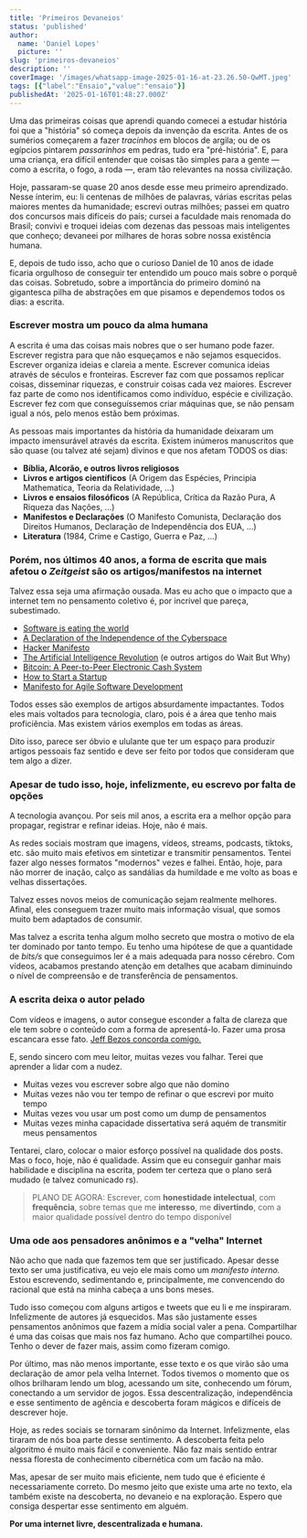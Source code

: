 ```yaml
---
title: 'Primeiros Devaneios'
status: 'published'
author:
  name: 'Daniel Lopes'
  picture: ''
slug: 'primeiros-devaneios'
description: ''
coverImage: '/images/whatsapp-image-2025-01-16-at-23.26.50-QwMT.jpeg'
tags: [{"label":"Ensaio","value":"ensaio"}]
publishedAt: '2025-01-16T01:48:27.000Z'
---
```


Uma das primeiras coisas que aprendi quando comecei a estudar história foi que a "história" só começa depois da invenção da escrita. Antes de os sumérios começarem a fazer *tracinhos* em blocos de argila; ou de os egípcios pintarem *passarinhos* em pedras, tudo era "pré-história". E, para uma criança, era difícil entender que coisas tão simples para a gente — como a escrita, o fogo, a roda —, eram tão relevantes na nossa civilização.

Hoje, passaram-se quase 20 anos desde esse meu primeiro aprendizado. Nesse ínterim, eu: li centenas de milhões de palavras, várias escritas pelas maiores mentes da humanidade; escrevi outras milhões; passei em quatro dos concursos mais difíceis do país; cursei a faculdade mais renomada do Brasil; convivi e troquei ideias com dezenas das pessoas mais inteligentes que conheço; devaneei por milhares de horas sobre nossa existência humana.

E, depois de tudo isso, acho que o curioso Daniel de 10 anos de idade ficaria orgulhoso de conseguir ter entendido um pouco mais sobre o porquê das coisas. Sobretudo, sobre a importância do primeiro dominó na gigantesca pilha de abstrações em que pisamos e dependemos todos os dias: a escrita.

### Escrever mostra um pouco da alma humana

A escrita é uma das coisas mais nobres que o ser humano pode fazer. Escrever registra para que não esqueçamos e não sejamos esquecidos. Escrever organiza ideias e clareia a mente. Escrever comunica ideias através de séculos e fronteiras. Escrever faz com que possamos replicar coisas, disseminar riquezas, e construir coisas cada vez maiores. Escrever faz parte de como nos identificamos como indivíduo, espécie e civilização. Escrever fez com que conseguíssemos criar máquinas que, se não pensam igual a nós, pelo menos estão bem próximas.

As pessoas mais importantes da história da humanidade deixaram um impacto imensurável através da escrita. Existem inúmeros manuscritos que são quase (ou talvez até sejam) divinos e que nos afetam TODOS os dias:

- **Bíblia, Alcorão, e outros livros religiosos**
- **Livros e artigos científicos** (A Origem das Espécies, Principia Mathematica, Teoria da Relatividade, ...)
- **Livros e ensaios filosóficos** (A República, Crítica da Razão Pura, A Riqueza das Nações, ...)
- **Manifestos e Declarações** (O Manifesto Comunista, Declaração dos Direitos Humanos, Declaração de Independência dos EUA, ...)
- **Literatura** (1984, Crime e Castigo, Guerra e Paz, ...)

### **Porém, nos últimos 40 anos, a forma de escrita que mais afetou o *Zeitgeist* são os artigos/manifestos na internet**

Talvez essa seja uma afirmação ousada. Mas eu acho que o impacto que a internet tem no pensamento coletivo é, por incrível que pareça, subestimado.

- [Software is eating the world](https://a16z.com/why-software-is-eating-the-world/)
- [A Declaration of the Independence of the Cyberspace](https://www.eff.org/cyberspace-independence)
- [Hacker Manifesto](http://subsol.c3.hu/subsol_2/contributors0/warktext.html)
- [The Artificial Intelligence Revolution](https://waitbutwhy.com/2015/01/artificial-intelligence-revolution-1.html) (e outros artigos do Wait But Why)
- [Bitcoin: A Peer-to-Peer Electronic Cash System](https://bitcoin.org/bitcoin.pdf)
- [How to Start a Startup](https://paulgraham.com/start.html)
- [Manifesto for Agile Software Development](https://agilemanifesto.org/)

Todos esses são exemplos de artigos absurdamente impactantes. Todos eles mais voltados para tecnologia, claro, pois é a área que tenho mais proficiência. Mas existem vários exemplos em todas as áreas.

Dito isso, parece ser óbvio e ululante que ter um espaço para produzir artigos pessoais faz sentido e deve ser feito por todos que consideram que tem algo a dizer.

### **Apesar de tudo isso, hoje, infelizmente, eu escrevo por falta de opções**

A tecnologia avançou. Por seis mil anos, a escrita era a melhor opção para propagar, registrar e refinar ideias. Hoje, não é mais.

As redes sociais mostram que imagens, vídeos, streams, podcasts, tiktoks, etc. são muito mais efetivos em sintetizar e transmitir pensamentos. Tentei fazer algo nesses formatos "modernos" vezes e falhei. Então, hoje, para não morrer de inação, calço as sandálias da humildade e me volto as boas e velhas dissertações.

Talvez esses novos meios de comunicação sejam realmente melhores. Afinal, eles conseguem trazer muito mais informação visual, que somos muito bem adaptados de consumir.

Mas talvez a escrita tenha algum molho secreto que mostra o motivo de ela ter dominado por tanto tempo. Eu tenho uma hipótese de que a quantidade de *bits/s* que conseguimos ler é a mais adequada para nosso cérebro. Com vídeos, acabamos prestando atenção em detalhes que acabam diminuindo o nível de compreensão e de transferência de pensamentos.

### **A escrita deixa o autor pelado**

Com vídeos e imagens, o autor consegue esconder a falta de clareza que ele tem sobre o conteúdo com a forma de apresentá-lo. Fazer uma prosa escancara esse fato. [Jeff Bezos concorda comigo.](https://www.sixpagermemo.com/blog/jeff-bezos-lex-fridman-six-page-memo)

E, sendo sincero com meu leitor, muitas vezes vou falhar. Terei que aprender a lidar com a nudez.

- Muitas vezes vou escrever sobre algo que não domino
- Muitas vezes não vou ter tempo de refinar o que escrevi por muito tempo
- Muitas vezes vou usar um post como um dump de pensamentos
- Muitas vezes minha capacidade dissertativa será aquém de transmitir meus pensamentos

Tentarei, claro, colocar o maior esforço possível na qualidade dos posts. Mas o foco, hoje, não é qualidade. Assim que eu conseguir ganhar mais habilidade e disciplina na escrita, podem ter certeza que o plano será mudado (e talvez comunicado rs).

> PLANO DE AGORA: Escrever, com **honestidade intelectual**, com **frequência**, sobre temas que me **interesso**, me **divertindo**, com a maior qualidade possível dentro do tempo disponível

### **Uma ode aos pensadores anônimos e a "velha" Internet**

Não acho que nada que fazemos tem que ser justificado. Apesar desse texto ser uma justificativa, eu vejo ele mais como um *manifesto interno.* Estou escrevendo, sedimentando e, principalmente, me convencendo do racional que está na minha cabeça a uns bons meses.

Tudo isso começou com alguns artigos e tweets que eu li e me inspiraram. Infelizmente de autores já esquecidos. Mas são justamente esses pensamentos anônimos que fazem a mídia social valer a pena. Compartilhar é uma das coisas que mais nos faz humano. Acho que compartilhei pouco. Tenho o dever de fazer mais, assim como fizeram comigo.

Por último, mas não menos importante, esse texto e os que virão são uma declaração de amor pela velha Internet. Todos tivemos o momento que os olhos brilharam lendo um blog, acessando um site, conhecendo um fórum, conectando a um servidor de jogos. Essa descentralização, independência e esse sentimento de agência e descoberta foram mágicos e difíceis de descrever hoje.

Hoje, as redes sociais se tornaram sinônimo da Internet. Infelizmente, elas tiraram de nós boa parte desse sentimento. A descoberta feita pelo algoritmo é muito mais fácil e conveniente. Não faz mais sentido entrar nessa floresta de conhecimento cibernética com um facão na mão.

Mas, apesar de ser muito mais eficiente, nem tudo que é eficiente é necessariamente correto. Do mesmo jeito que existe uma arte no texto, ela também existe na descoberta, no devaneio e na exploração. Espero que consiga despertar esse sentimento em alguém.

**Por uma internet livre, descentralizada e humana.**